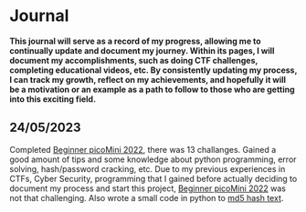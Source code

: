 # Journal
**This journal will serve as a record of my progress, allowing me to continually update and document my journey. Within its pages, I will document my accomplishments, such as doing CTF challenges, completing educational videos, etc. By consistently updating my process, I can track my growth, reflect on my achievements, and hopefully it will be a motivation or an example as a path to follow to those who are getting into this exciting field.**

## 24/05/2023
Completed [Beginner picoMini 2022](https://play.picoctf.org/practice?originalEvent=69&page=1&search=), there was 13 challanges. Gained a good amount of tips and some knowledge about python programming, error solving, hash/password cracking, etc. Due to my previous experiences in CTFs, Cyber Security, programming that I gained before actually deciding to document my process and start this project, [Beginner picoMini 2022](https://play.picoctf.org/practice?originalEvent=69&page=1&search=) was not that challenging. Also wrote a small code in python to [md5 hash text](/Codes/Python/md5_hash.py). 

